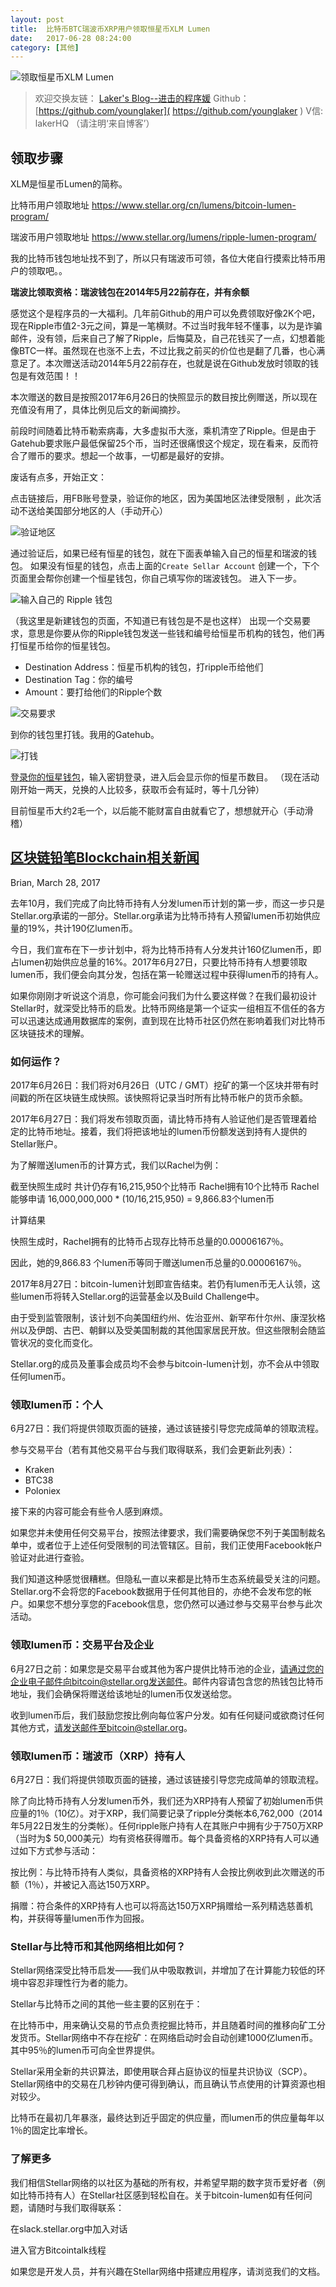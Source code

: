 ```yaml
---
layout: post
title:  比特币BTC瑞波币XRP用户领取恒星币XLM Lumen
date:   2017-06-28 08:24:00
category: [其他]
---
```


![领取恒星币XLM Lumen][1]

<!--more-->

> 欢迎交换友链： [Laker's Blog--进击的程序媛]( http://laker.me/blog )
> Github：[https://github.com/younglaker]( https://github.com/younglaker )
> V信: lakerHQ （请注明‘来自博客’）


## 领取步骤
XLM是恒星币Lumen的简称。

比特币用户领取地址
https://www.stellar.org/cn/lumens/bitcoin-lumen-program/

瑞波币用户领取地址
https://www.stellar.org/lumens/ripple-lumen-program/

我的比特币钱包地址找不到了，所以只有瑞波币可领，各位大佬自行摸索比特币用户的领取吧。。

**瑞波比领取资格：瑞波钱包在2014年5月22前存在，并有余额**

感觉这个是程序员的一大福利。几年前Github的用户可以免费领取好像2K个吧，现在Ripple市值2-3元之间，算是一笔横财。不过当时我年轻不懂事，以为是诈骗邮件，没有领，后来自己了解了Ripple，后悔莫及，自己花钱买了一点，幻想着能像BTC一样。虽然现在也涨不上去，不过比我之前买的价位也是翻了几番，也心满意足了。本次赠送活动2014年5月22前存在，也就是说在Github发放时领取的钱包是有效范围！！

本次赠送的数目是按照2017年6月26日的快照显示的数目按比例赠送，所以现在充值没有用了，具体比例见后文的新闻摘抄。

前段时间随着比特币勒索病毒，大多虚拟币大涨，乘机清空了Ripple。但是由于Gatehub要求账户最低保留25个币，当时还很痛恨这个规定，现在看来，反而符合了赠币的要求。想起一个故事，一切都是最好的安排。

废话有点多，开始正文：

点击链接后，用FB账号登录，验证你的地区，因为美国地区法律受限制 ，此次活动不送给美国部分地区的人（手动开心）

![验证地区][2]

通过验证后，如果已经有恒星的钱包，就在下面表单输入自己的恒星和瑞波的钱包。
如果没有恒星的钱包，点击上面的`Create Sellar Account` 创建一个，下个页面里会帮你创建一个恒星钱包，你自己填写你的瑞波钱包。
进入下一步。

![输入自己的 Ripple 钱包][3]

（我这里是新建钱包的页面，不知道已有钱包是不是也这样）
出现一个交易要求，意思是你要从你的Ripple钱包发送一些钱和编号给恒星币机构的钱包，他们再打恒星币给你的恒星钱包。

- Destination Address：恒星币机构的钱包，打ripple币给他们
- Destination Tag：你的编号
- Amount：要打给他们的Ripple个数

![交易要求][4]

到你的钱包里打钱。我用的Gatehub。

![打钱][5]

[登录你的恒星钱包][6]，输入密钥登录，进入后会显示你的恒星币数目。
（现在活动刚开始一两天，兑换的人比较多，获取币会有延时，等十几分钟）

目前恒星币大约2毛一个，以后能不能财富自由就看它了，想想就开心（手动滑稽）

## [区块链铅笔Blockchain相关新闻][7]

Brian, March 28, 2017

去年10月，我们完成了向比特币持有人分发lumen币计划的第一步，而这一步只是Stellar.org承诺的一部分。Stellar.org承诺为比特币持有人预留lumen币初始供应量的19%，共计190亿lumen币。

今日，我们宣布在下一步计划中，将为比特币持有人分发共计160亿lumen币，即占lumen初始供应总量的16%。2017年6月27日，只要比特币持有人想要领取lumen币，我们便会向其分发，包括在第一轮赠送过程中获得lumen币的持有人。

如果你刚刚才听说这个消息，你可能会问我们为什么要这样做？在我们最初设计Stellar时，就深受比特币的启发。比特币网络是第一个证实一组相互不信任的各方可以迅速达成通用数据库的案例，直到现在比特币社区仍然在影响着我们对比特币区块链技术的理解。

### 如何运作？

2017年6月26日：我们将对6月26日（UTC / GMT）挖矿的第一个区块并带有时间戳的所在区块链生成快照。该快照将记录当时所有比特币帐户的货币余额。

2017年6月27日：我们将发布领取页面，请比特币持有人验证他们是否管理着给定的比特币地址。接着，我们将把该地址的lumen币份额发送到持有人提供的Stellar账户。

为了解赠送lumen币的计算方式，我们以Rachel为例：

截至快照生成时
共计仍存有16,215,950个比特币
Rachel拥有10个比特币
Rachel能够申请
16,000,000,000 * (10/16,215,950) = 9,866.83个lumen币

计算结果

快照生成时，Rachel拥有的比特币占现存比特币总量的0.00006167％。

因此，她的9,866.83 个lumen币等同于赠送lumen币总量的0.00006167％。

2017年8月27日：bitcoin-lumen计划即宣告结束。若仍有lumen币无人认领，这些lumen币将转入Stellar.org的运营基金以及Build Challenge中。

由于受到监管限制，该计划不向美国纽约州、佐治亚州、新罕布什尔州、康涅狄格州以及伊朗、古巴、朝鲜以及受美国制裁的其他国家居民开放。但这些限制会随监管状况的变化而变化。

Stellar.org的成员及董事会成员均不会参与bitcoin-lumen计划，亦不会从中领取任何lumen币。

### 领取lumen币：个人

6月27日：我们将提供领取页面的链接，通过该链接引导您完成简单的领取流程。

参与交易平台（若有其他交易平台与我们取得联系，我们会更新此列表）：

- Kraken
- BTC38
- Poloniex

接下来的内容可能会有些令人感到麻烦。

如果您并未使用任何交易平台，按照法律要求，我们需要确保您不列于美国制裁名单中，或者位于上述任何受限制的司法管辖区。目前，我们正使用Facebook帐户验证对此进行查验。

我们知道这种感觉很糟糕。但隐私一直以来都是比特币生态系统最受关注的问题。 Stellar.org不会将您的Facebook数据用于任何其他目的，亦绝不会发布您的帐户。如果您不想分享您的Facebook信息，您仍然可以通过参与交易平台参与此次活动。

### 领取lumen币：交易平台及企业

6月27日之前：如果您是交易平台或其他为客户提供比特币池的企业，请通过您的企业电子邮件向bitcoin@stellar.org发送邮件。邮件内容请包含您的热钱包比特币地址，我们会确保将赠送给该地址的lumen币仅发送给您。

收到lumen币后，我们鼓励您按比例向每位客户分发。如有任何疑问或欲商讨任何其他方式，请发送邮件至bitcoin@stellar.org。

### 领取lumen币：瑞波币（XRP）持有人

6月27日：我们将提供领取页面的链接，通过该链接引导您完成简单的领取流程。

除了向比特币持有人分发lumen币外，我们还为XRP持有人预留了初始lumen币供应量的1％（10亿）。对于XRP，我们简要记录了ripple分类帐本6,762,000（2014年5月22日发生的分类帐）。任何ripple账户持有人在其账户中拥有少于750万XRP（当时为$ 50,000美元）均有资格获得赠币。每个具备资格的XRP持有人可以通过如下方式参与活动：

按比例：与比特币持有人类似，具备资格的XRP持有人会按比例收到此次赠送的币额（1％），并被记入高达150万XRP。

捐赠：符合条件的XRP持有人也可以将高达150万XRP捐赠给一系列精选慈善机构，并获得等量lumen币作为回报。

### Stellar与比特币和其他网络相比如何？

Stellar网络深受比特币启发——我们从中吸取教训，并增加了在计算能力较低的环境中容忍非理性行为者的能力。

Stellar与比特币之间的其他一些主要的区别在于：

在比特币中，用来确认交易的节点负责挖掘比特币，并且随着时间的推移向矿工分发货币。Stellar网络中不存在挖矿：在网络启动时会自动创建1000亿lumen币。其中95％的lumen币可向全世界提供。

Stellar采用全新的共识算法，即使用联合拜占庭协议的恒星共识协议（SCP）。Stellar网络中的交易在几秒钟内便可得到确认，而且确认节点使用的计算资源也相对较少。

比特币在最初几年暴涨，最终达到近乎固定的供应量，而lumen币的供应量每年以1％的固定比率增长。

### 了解更多

我们相信Stellar网络的以社区为基础的所有权，并希望早期的数字货币爱好者（例如比特币持有人）在Stellar社区感到轻松自在。关于bitcoin-lumen如有任何问题，请随时与我们取得联系：

在slack.stellar.org中加入对话

进入官方Bitcointalk线程

如果您是开发人员，并有兴趣在Stellar网络中搭建应用程序，请浏览我们的文档。



  [1]: http://77g54f.com1.z0.glb.clouddn.com/bgt-20170628.png?imageView2/1/q/100|watermark/1/image/aHR0cDovLzc3ZzU0Zi5jb20xLnowLmdsYi5jbG91ZGRuLmNvbS9sYWtlcjEucG5n/dissolve/100/gravity/South/dy/10
  [2]: http://77g54f.com1.z0.glb.clouddn.com/QQ20170628155223.png?imageView2/1/q/100|watermark/1/image/aHR0cDovLzc3ZzU0Zi5jb20xLnowLmdsYi5jbG91ZGRuLmNvbS9sYWtlcjEucG5n/dissolve/100/gravity/South/dy/10
  [3]: http://77g54f.com1.z0.glb.clouddn.com/QQ20170628155259.png?imageView2/1/q/100|watermark/1/image/aHR0cDovLzc3ZzU0Zi5jb20xLnowLmdsYi5jbG91ZGRuLmNvbS9sYWtlcjEucG5n/dissolve/100/gravity/South/dy/10
  [4]: http://77g54f.com1.z0.glb.clouddn.com/QQ20170628155359.png?imageView2/1/q/100|watermark/1/image/aHR0cDovLzc3ZzU0Zi5jb20xLnowLmdsYi5jbG91ZGRuLmNvbS9sYWtlcjEucG5n/dissolve/100/gravity/South/dy/10
  [5]: http://77g54f.com1.z0.glb.clouddn.com/QQ20170628161859.png?imageView2/1/q/100|watermark/1/image/aHR0cDovLzc3ZzU0Zi5jb20xLnowLmdsYi5jbG91ZGRuLmNvbS9sYWtlcjEucG5n/dissolve/100/gravity/South/dy/10
  [6]: https://www.stellar.org/cn/?noredirect=zh
  [7]: https://mp.weixin.qq.com/s?__biz=MzA3NTg1MjE0Ng==&mid=2649776959&idx=2&sn=ed84f281d3540c2ed995349acbe1e069&chksm=876ef322b0197a34667e328037b47d5251634c831653bde2c4c7a10f3b6b5871358a9cebf11b&mpshare=1&scene=23&srcid=03291VbSU78Tbfnem3YSYXTP#rd